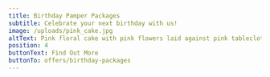 ```yaml
---
title: Birthday Pamper Packages
subtitle: Celebrate your next birthday with us!
image: /uploads/pink_cake.jpg
altText: Pink floral cake with pink flowers laid against pink tablecloth
position: 4
buttonText: Find Out More
buttonTo: offers/birthday-packages
---
```

